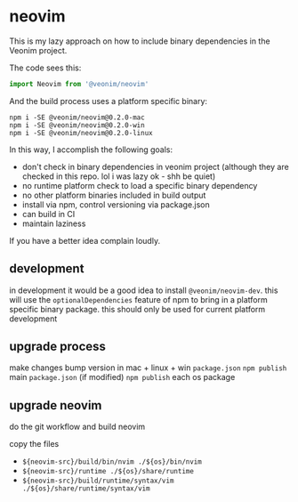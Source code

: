 # neovim

This is my lazy approach on how to include binary dependencies in the Veonim project.

The code sees this:
```javascript
import Neovim from '@veonim/neovim'
```

And the build process uses a platform specific binary:
```
npm i -SE @veonim/neovim@0.2.0-mac
npm i -SE @veonim/neovim@0.2.0-win
npm i -SE @veonim/neovim@0.2.0-linux
```

In this way, I accomplish the following goals:

- don't check in binary dependencies in veonim project (although they are checked in this repo. lol i was lazy ok - shh be quiet)
- no runtime platform check to load a specific binary dependency
- no other platform binaries included in build output
- install via npm, control versioning via package.json
- can build in CI
- maintain laziness

If you have a better idea complain loudly.

## development

in development it would be a good idea to install `@veonim/neovim-dev`. this will use the `optionalDependencies` feature of npm to bring in a platform specific binary package. this should only be used for current platform development

## upgrade process

make changes
bump version in mac + linux + win `package.json`
`npm publish` main `package.json` (if modified)
`npm publish` each os package

## upgrade neovim

do the git workflow and build neovim

copy the files
- `${neovim-src}/build/bin/nvim ./${os}/bin/nvim`
- `${neovim-src}/runtime ./${os}/share/runtime`
- `${neovim-src}/build/runtime/syntax/vim ./${os}/share/runtime/syntax/vim`
